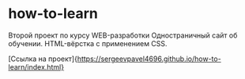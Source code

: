 # how-to-learn
Второй проект по курсу WEB-разработки
Одностраничный сайт об обучении.
HTML-вёрстка с применением CSS.

[Ссылка на проект]{https://sergeevpavel4696.github.io/how-to-learn/index.html}
